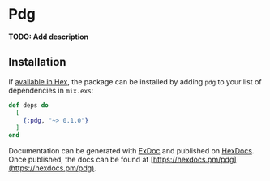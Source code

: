# Pdg

**TODO: Add description**

## Installation

If [available in Hex](https://hex.pm/docs/publish), the package can be installed
by adding `pdg` to your list of dependencies in `mix.exs`:

```elixir
def deps do
  [
    {:pdg, "~> 0.1.0"}
  ]
end
```

Documentation can be generated with [ExDoc](https://github.com/elixir-lang/ex_doc)
and published on [HexDocs](https://hexdocs.pm). Once published, the docs can
be found at [https://hexdocs.pm/pdg](https://hexdocs.pm/pdg).

